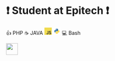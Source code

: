 # :exclamation: Student at Epitech :exclamation:

:+1: PHP
:coffee: JAVA
<img src="https://raw.githubusercontent.com/github/explore/80688e429a7d4ef2fca1e82350fe8e3517d3494d/topics/javascript/javascript.png" alt="javascript" width="20"/>
<img src="https://raw.githubusercontent.com/github/explore/80688e429a7d4ef2fca1e82350fe8e3517d3494d/topics/python/python.png" alt="python" width="20"/>
:computer: Bash

<img height="32" width="32" src="https://cdn.jsdelivr.net/npm/simple-icons@v5/icons/linkedin.svg" />